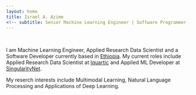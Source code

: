 ```yaml
---
layout: home
title: Israel A. Azime
<!-- subtitle: Senior Machine Learning Engineer | Software Programmer -->
---
```


<!-- <hr>
Wellcome to my page!  -->

<br>

I am Machine Learning Engineer, Applied Research Data Scientist and a Software Developer currently based in [Ethiopia](https://en.wikipedia.org/wiki/Ethiopia). My current roles include Applied Research Data Scientist at [Iquartic](https://iquartic.com/) and Applied ML Developer at [SingularityNet](https://nunet.io/#team).


My reserch interests include Multimodal Learning, Natural Language Processing and Applications of Deep Learning.